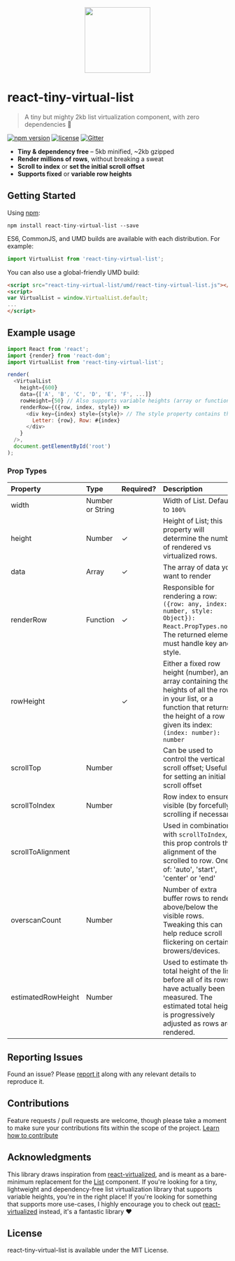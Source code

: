 <div align="center" style="margin-bottom: 30px;">
<img src="https://cloud.githubusercontent.com/assets/1416436/23347339/b7094992-fc6f-11e6-93bf-13b60538f142.png" width="150"/>
</div>

# react-tiny-virtual-list
> A tiny but mighty 2kb list virtualization component, with zero dependencies 💪

[![npm version](https://img.shields.io/npm/v/react-tiny-virtual-list.svg)](https://www.npmjs.com/package/react-tiny-virtual-list)
[![license](https://img.shields.io/github/license/mashape/apistatus.svg?maxAge=2592000)](https://github.com/clauderic/react-tiny-virtual-list/blob/master/LICENSE)
[![Gitter](https://badges.gitter.im/clauderic/react-tiny-virtual-list.svg)](https://gitter.im/clauderic/react-tiny-virtual-list)

* **Tiny & dependency free** – 5kb minified, ~2kb gzipped
* **Render millions of rows**, without breaking a sweat
* **Scroll to index** or **set the initial scroll offset**
* **Supports fixed** or **variable row heights**

Getting Started
---------------

Using [npm](https://www.npmjs.com/):
```
npm install react-tiny-virtual-list --save
```

ES6, CommonJS, and UMD builds are available with each distribution. For example:
```js
import VirtualList from 'react-tiny-virtual-list';
```

You can also use a global-friendly UMD build:
```html
<script src="react-tiny-virtual-list/umd/react-tiny-virtual-list.js"></script>
<script>
var VirtualList = window.VirtualList.default;
...
</script>
```

Example usage
-------------

```js
import React from 'react';
import {render} from 'react-dom';
import VirtualList from 'react-tiny-virtual-list';

render(
  <VirtualList
    height={600}
    data={['A', 'B', 'C', 'D', 'E', 'F', ...]}
    rowHeight={50} // Also supports variable heights (array or function getter)
    renderRow={({row, index, style}) =>
      <div key={index} style={style}> // The style property contains the row's absolute position
        Letter: {row}, Row: #{index}
      </div>
    }
  />,
  document.getElementById('root')
);
```

### Prop Types
| Property           | Type             | Required? | Description                                                                                                                                                                                 |
|:-------------------|:-----------------|:----------|:--------------------------------------------------------------------------------------------------------------------------------------------------------------------------------------------|
| width              | Number or String |           | Width of List. Defaults to `100%`                                                                                                                                                           |
| height             | Number           | ✓         | Height of List; this property will determine the number of rendered vs virtualized rows.                                                                                                    |
| data               | Array            | ✓         | The array of data you want to render                                                                                                                                                        |
| renderRow          | Function         | ✓         | Responsible for rendering a row: `({row: any, index: number, style: Object}): React.PropTypes.node`. The returned element must handle key and style.                                        |
| rowHeight          |                  | ✓         | Either a fixed row height (number), an array containing the heights of all the rows in your list, or a function that returns the height of a row given its index: `(index: number): number` |
| scrollTop          | Number           |           | Can be used to control the vertical scroll offset; Useful for setting an initial scroll offset                                                                                              |
| scrollToIndex      | Number           |           | Row index to ensure visible (by forcefully scrolling if necessary)                                                                                                                          |
| scrollToAlignment  |                  |           | Used in combination with `scrollToIndex`, this prop controls the alignment of the scrolled to row. One of: 'auto', 'start', 'center' or 'end'                                               |
| overscanCount      | Number           |           | Number of extra buffer rows to render above/below the visible rows. Tweaking this can help reduce scroll flickering on certain browers/devices.                                             |
| estimatedRowHeight | Number           |           | Used to estimate the total height of the list before all of its rows have actually been measured. The estimated total height is progressively adjusted as rows are rendered.                |

## Reporting Issues
Found an issue? Please [report it](https://github.com/clauderic/react-tiny-virtual-list/issues) along with any relevant details to reproduce it.

## Contributions
Feature requests / pull requests are welcome, though please take a moment to make sure your contributions fits within the scope of the project. [Learn how to contribute](https://github.com/clauderic/react-tiny-virtual-list/blob/master/CONTRIBUTING.md)

## Acknowledgments
This library draws inspiration from [react-virtualized](https://github.com/bvaughn/react-virtualized), and is meant as a bare-minimum replacement for the [List](https://github.com/bvaughn/react-virtualized/blob/master/docs/List.md) component. If you're looking for a tiny, lightweight and dependency-free list virtualization library that supports variable heights, you're in the right place! If you're looking for something that supports more use-cases, I highly encourage you to check out [react-virtualized](https://github.com/bvaughn/react-virtualized) instead, it's a fantastic library ❤️

## License
react-tiny-virtual-list is available under the MIT License.

